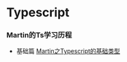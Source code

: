 # Typescript

### Martin的Ts学习历程

- 基础篇
  [Martin之Typescript的基础类型](https://github.com/Gloomysunday28/martin-typescript-learn/Typescript/base/DataType)